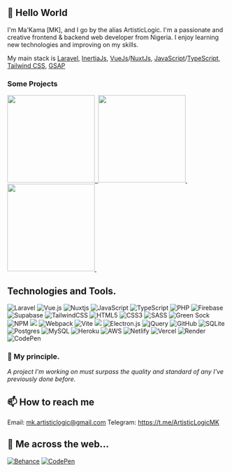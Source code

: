 ## 👋 Hello World
I'm Ma'Kama [MK], and I go by the alias ArtisticLogic.
I'm a passionate and creative frontend & backend web developer from Nigeria. I enjoy learning new technologies and improving on my skills.

My main stack is [Laravel](https://laravel.com), [InertiaJs](https://inertiajs.com), [VueJs](https://vuejs.org)/[NuxtJs](https://nuxt.com/), [JavaScript](https://www.javascript.com/)/[TypeScript](https://www.typescriptlang.org/), [Tailwind CSS](https://tailwindcss.com), [GSAP](https://greensock.com/)

### Some Projects

<a href="https://spacex-launchesx.netlify.app/">
    <img src="https://firebasestorage.googleapis.com/v0/b/learn-c73c3.appspot.com/o/Misc%2Fspx_social.png?alt=media&token=81b8c98f-f280-4a17-8a3a-e45d31d29898" width="200">&nbsp;
</a>

<a href="http://remotech.us-east-1.elasticbeanstalk.com">
    <img src="https://firebasestorage.googleapis.com/v0/b/learn-c73c3.appspot.com/o/Misc%2Frmt_social.png?alt=media&token=7a8387b2-e52e-4e45-a9d7-d4e984423e62" width="200">&nbsp;
</a>

<a href="https://infinityconverter.netlify.app/">
    <img src="https://firebasestorage.googleapis.com/v0/b/learn-c73c3.appspot.com/o/Misc%2Fconverter_social.png?alt=media&token=29744a31-afd8-4d00-9fee-99462cbb171a" width="200">&nbsp;
</a>


## Technologies and Tools.
![Laravel](https://img.shields.io/badge/Laravel-FF2D20?style=for-the-badge&logo=laravel&logoColor=white)
![Vue.js](https://img.shields.io/badge/vuejs-%2335495e.svg?style=for-the-badge&logo=vuedotjs&logoColor=%234FC08D)
![Nuxtjs](https://img.shields.io/badge/Nuxt-002E3B?style=for-the-badge&logo=nuxtdotjs&logoColor=#00DC82)
![JavaScript](https://img.shields.io/badge/javascript-%23323330.svg?style=for-the-badge&logo=javascript&logoColor=%23F7DF1E)
![TypeScript](https://img.shields.io/badge/typescript-%23007ACC.svg?style=for-the-badge&logo=typescript&logoColor=white)
![PHP](https://img.shields.io/badge/php-%23777BB4.svg?style=for-the-badge&logo=php&logoColor=white)
![Firebase](https://img.shields.io/badge/firebase-%23039BE5.svg?style=for-the-badge&logo=firebase)
![Supabase](https://img.shields.io/badge/Supabase-3ECF8E?style=for-the-badge&logo=supabase&logoColor=white)
![TailwindCSS](https://img.shields.io/badge/tailwindcss-%2338B2AC.svg?style=for-the-badge&logo=tailwind-css&logoColor=white)
![HTML5](https://img.shields.io/badge/html5-%23E34F26.svg?style=for-the-badge&logo=html5&logoColor=white)
![CSS3](https://img.shields.io/badge/css3-%231572B6.svg?style=for-the-badge&logo=css3&logoColor=white)
![SASS](https://img.shields.io/badge/SASS-hotpink.svg?style=for-the-badge&logo=SASS&logoColor=white)
![Green Sock](https://img.shields.io/badge/green%20sock-88CE02?style=for-the-badge&logo=greensock&logoColor=white)
![NPM](https://img.shields.io/badge/NPM-%23000000.svg?style=for-the-badge&logo=npm&logoColor=white)
<img src="https://img.shields.io/badge/composer-%23885630.svg?&style=for-the-badge&logo=composer&logoColor=white" />
![Webpack](https://img.shields.io/badge/webpack-%238DD6F9.svg?style=for-the-badge&logo=webpack&logoColor=black)
![Vite](https://img.shields.io/badge/vite-%23646CFF.svg?style=for-the-badge&logo=vite&logoColor=white)
<img src="https://img.shields.io/badge/apache%20cordova-%23E8E8E8.svg?&style=for-the-badge&logo=apache%20cordova&logoColor=black" />
![Electron.js](https://img.shields.io/badge/Electron-191970?style=for-the-badge&logo=Electron&logoColor=white)
![jQuery](https://img.shields.io/badge/jquery-%230769AD.svg?style=for-the-badge&logo=jquery&logoColor=white)
![GitHub](https://img.shields.io/badge/github-%23121011.svg?style=for-the-badge&logo=github&logoColor=white)
![SQLite](https://img.shields.io/badge/sqlite-%2307405e.svg?style=for-the-badge&logo=sqlite&logoColor=white)
![Postgres](https://img.shields.io/badge/postgres-%23316192.svg?style=for-the-badge&logo=postgresql&logoColor=white)
![MySQL](https://img.shields.io/badge/mysql-%2300f.svg?style=for-the-badge&logo=mysql&logoColor=white)
![Heroku](https://img.shields.io/badge/heroku-%23430098.svg?style=for-the-badge&logo=heroku&logoColor=white)
![AWS](https://img.shields.io/badge/AWS-%23FF9900.svg?style=for-the-badge&logo=amazon-aws&logoColor=white)
![Netlify](https://img.shields.io/badge/netlify-%23000000.svg?style=for-the-badge&logo=netlify&logoColor=#00C7B7)
![Vercel](https://img.shields.io/badge/vercel-%23000000.svg?style=for-the-badge&logo=vercel&logoColor=white)
![Render](https://img.shields.io/badge/Render-%46E3B7.svg?style=for-the-badge&logo=render&logoColor=white)
![CodePen](https://img.shields.io/badge/Codepen-000000?style=for-the-badge&logo=codepen&logoColor=white)


### 💎 My principle.
<i>A project I'm working on must surpass the quality and standard of any I've previously done before.</i>


## 📫 How to reach me
Email: mk.artisticlogic@gmail.com
Telegram: https://t.me/ArtisticLogicMK

## 🎴 Me across the web...
<a href="https://www.behance.net/artisticlogicmk">![Behance](https://img.shields.io/badge/Behance-1769ff?style=for-the-badge&logo=behance&logoColor=white)</a>
<a href="https://codepen.io/artisticlogicmk">![CodePen](https://img.shields.io/badge/Codepen-000000?style=for-the-badge&logo=codepen&logoColor=white)</a>
  
